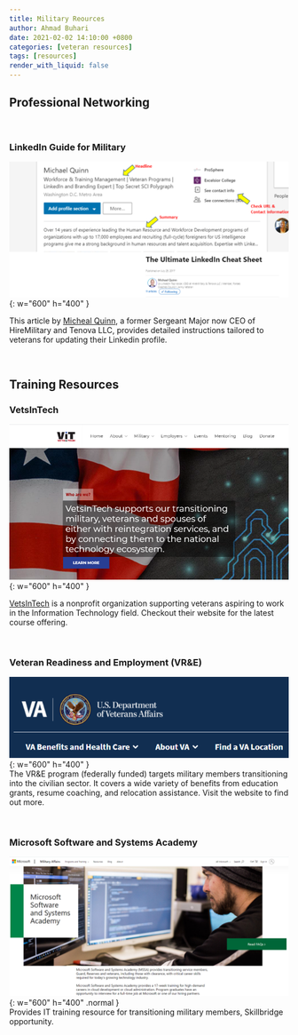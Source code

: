 ```yaml
---
title: Military Reources
author: Ahmad Buhari
date: 2021-02-02 14:10:00 +0800
categories: [veteran resources]
tags: [resources]
render_with_liquid: false
---
```


## Professional Networking

<br>

### LinkedIn Guide for Military


![LinkedIn Tips](/assets/img/posts/LinkedIn-Article.PNG){: w="600" h="400" }

This article by [Micheal Quinn](https://www.linkedin.com/pulse/ultimate-linkedin-cheat-sheet-michael-quinn/), a former Sergeant Major now CEO of HireMilitary and Tenova LLC, provides detailed instructions tailored to veterans for updating their Linkedin profile.


<br>

## Training Resources

### VetsInTech

![](/assets/img/posts/VetsInTech.PNG){: w="600" h="400" }

[VetsInTech](https://vetsintech.co/) is a nonprofit organization supporting veterans aspiring to work in the Information Technology field. Checkout their website for the latest course offering.

<br>

### Veteran Readiness and Employment (VR&E)

![](/assets/img/posts/va.PNG){: w="600" h="400" } 
<br>
The VR&E program (federally funded) targets military members transitioning into the civilian sector. It covers a wide variety of benefits from education grants, resume coaching, and relocation assistance. Visit the website to find out more.

<br>


### Microsoft Software and Systems Academy
![](/assets/img/posts/msft-mssa.PNG){: w="600" h="400" .normal }
<br>
Provides IT training resource for transitioning military members, Skillbridge opportunity.